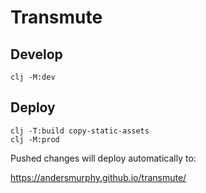 # Transmute

## Develop

```
clj -M:dev
```

## Deploy

```
clj -T:build copy-static-assets
clj -M:prod
```

Pushed changes will deploy automatically to:

https://andersmurphy.github.io/transmute/


